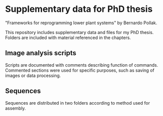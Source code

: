 # Supplementary data for PhD thesis 

"Frameworks for reprogramming lower plant systems" by Bernardo Pollak.

This repository includes supplementary data and files for my PhD thesis. Folders are included with material referenced in the chapters.

## Image analysis scripts

Scripts are documented with comments describing function of commands. Commented sections were used for specific purposes, such as saving of images or data processing.

## Sequences

Sequences are distributed in two folders according to method used for assembly.


